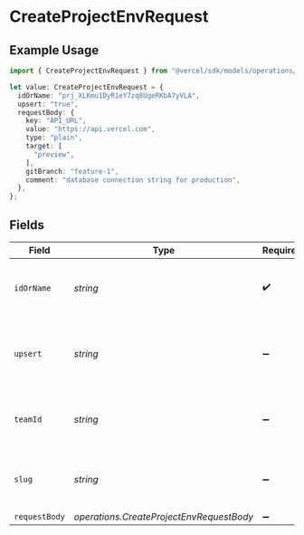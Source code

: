 # CreateProjectEnvRequest

## Example Usage

```typescript
import { CreateProjectEnvRequest } from "@vercel/sdk/models/operations/createprojectenv.js";

let value: CreateProjectEnvRequest = {
  idOrName: "prj_XLKmu1DyR1eY7zq8UgeRKbA7yVLA",
  upsert: "true",
  requestBody: {
    key: "API_URL",
    value: "https://api.vercel.com",
    type: "plain",
    target: [
      "preview",
    ],
    gitBranch: "feature-1",
    comment: "database connection string for production",
  },
};
```

## Fields

| Field                                                       | Type                                                        | Required                                                    | Description                                                 | Example                                                     |
| ----------------------------------------------------------- | ----------------------------------------------------------- | ----------------------------------------------------------- | ----------------------------------------------------------- | ----------------------------------------------------------- |
| `idOrName`                                                  | *string*                                                    | :heavy_check_mark:                                          | The unique project identifier or the project name           | prj_XLKmu1DyR1eY7zq8UgeRKbA7yVLA                            |
| `upsert`                                                    | *string*                                                    | :heavy_minus_sign:                                          | Allow override of environment variable if it already exists | true                                                        |
| `teamId`                                                    | *string*                                                    | :heavy_minus_sign:                                          | The Team identifier to perform the request on behalf of.    |                                                             |
| `slug`                                                      | *string*                                                    | :heavy_minus_sign:                                          | The Team slug to perform the request on behalf of.          |                                                             |
| `requestBody`                                               | *operations.CreateProjectEnvRequestBody*                    | :heavy_minus_sign:                                          | N/A                                                         |                                                             |